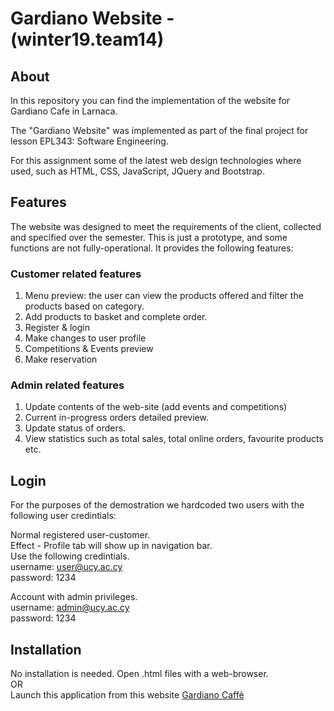 # Gardiano Website - (winter19.team14) 

## About
In this repository you can find the implementation of the website for Gardiano Cafe in Larnaca. 

The "Gardiano Website" was implemented as part of the final project for lesson EPL343: Software Engineering.

For this assignment some of the latest web design technologies where used, such as HTML, CSS, JavaScript, JQuery and Bootstrap.

## Features
The website was designed to meet the requirements of the client, collected and specified over the semester. This is just a prototype, and some functions are not fully-operational. It provides the following features:

### Customer related features
1. Menu preview: the user can view the products offered and filter the products based on category.
2. Add products to basket and complete order.
3. Register & login
4. Make changes to user profile
5. Competitions & Events preview
6. Make reservation

### Admin related features
1. Update contents of the web-site (add events and competitions)
2. Current in-progress orders detailed preview.
3. Update status of orders.
4. View statistics such as total sales, total online orders, favourite products etc.

## Login
For the purposes of the demostration we hardcoded two users with the following user credintials:

Normal registered user-customer.\
Effect - Profile tab will show up in navigation bar.\
Use the following credintials.\
username: user@ucy.ac.cy\
password: 1234

Account with admin privileges.\
username: admin@ucy.ac.cy\
password: 1234

## Installation
No installation is needed. Open .html files with a web-browser.\
OR\
Launch this application from this website [Gardiano Caffè](https://www.cs.ucy.ac.cy/~kdemet06/epl343/)

